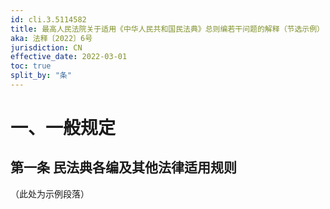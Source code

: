 ```yaml
---
id: cli.3.5114582
title: 最高人民法院关于适用《中华人民共和国民法典》总则编若干问题的解释（节选示例）
aka: 法释〔2022〕6号
jurisdiction: CN
effective_date: 2022-03-01
toc: true
split_by: "条"
---
```


# 一、一般规定
## 第一条 民法典各编及其他法律适用规则
（此处为示例段落）
